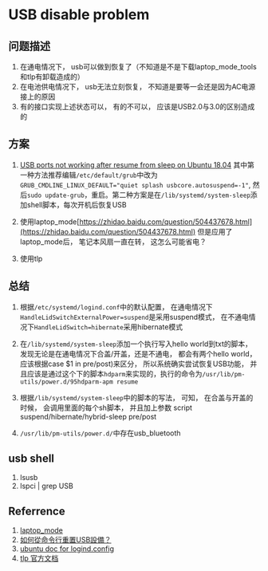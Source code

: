 # USB disable problem

## 问题描述
1. 在通电情况下， usb可以做到恢复了（不知道是不是下载laptop_mode_tools和tlp有卸载造成的）
2. 在电池供电情况下， usb无法立刻恢复， 不知道是要等一会还是因为AC电源接上的原因
3. 有的接口实现上述状态可以， 有的不可以， 应该是USB2.0与3.0的区别造成的

## 方案
1. [USB ports not working after resume from sleep on Ubuntu 18.04](https://askubuntu.com/questions/1044988/usb-ports-not-working-after-resume-from-sleep-on-ubuntu-18-04)
其中第一种方法推荐编辑`/etc/default/grub`中改为`GRUB_CMDLINE_LINUX_DEFAULT="quiet splash usbcore.autosuspend=-1"`, 然后`sudo update-grub`，重启。第二种方案是在`/lib/systemd/system-sleep`添加shell脚本，每次开机后恢复USB

2. 使用laptop_mode[https://zhidao.baidu.com/question/504437678.html](https://zhidao.baidu.com/question/504437678.html)
但是应用了laptop_mode后， 笔记本风扇一直在转， 这怎么可能省电？

3. 使用tlp

## 总结
1. 根据`/etc/systemd/logind.conf`中的默认配置， 在通电情况下`HandleLidSwitchExternalPower=suspend`是采用suspend模式， 在不通电情况下`HandleLidSwitch=hibernate`采用hibernate模式
2. 在`/lib/systemd/system-sleep`添加一个执行写入hello world到txt的脚本， 发现无论是在通电情况下合盖/开盖，还是不通电， 都会有两个hello world， 应该根据case $1 in pre/post)来区分， 所以系统确实尝试恢复USB功能， 并且应该是通过这个下的脚本`hdparm`来实现的，执行的命令为`/usr/lib/pm-utils/power.d/95hdparm-apm resume`

3. 根据`/lib/systemd/system-sleep`中的脚本的写法， 可知， 在合盖与开盖的时候， 会调用里面的每个sh脚本， 并且加上参数 script suspend/hibernate/hybrid-sleep pre/post

4. `/usr/lib/pm-utils/power.d/`中存在usb_bluetooth



## usb shell
1. lsusb
2. lspci | grep USB
## Referrence
1. [laptop_mode](https://blog.csdn.net/iteye_16723/article/details/81615444)
2. [如何從命令行重置USB設備？](https://ubuntuqa.com/zh-tw/article/409.html)
3. [ubuntu doc for logind.config](http://manpages.ubuntu.com/manpages/trusty/man5/logind.conf.5.html)
4. [tlp 官方文档](https://linrunner.de/tlp/#installation)